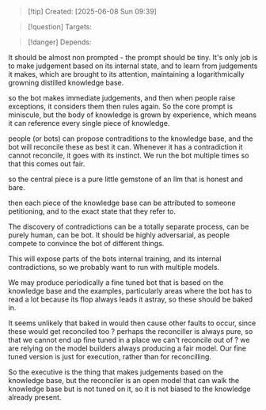 
>[!tip] Created: [2025-06-08 Sun 09:39]

>[!question] Targets: 

>[!danger] Depends: 

It should be almost non prompted - the prompt should be tiny.
It's only job is to make judgement based on its internal state, and to learn from judgements it makes, which are brought to its attention, maintaining a logarithmically growning distilled knowledge base.

so the bot makes immediate judgements, and then when people raise exceptions, it considers them then rules again.  So the core prompt is miniscule, but the body of knowledge is grown by experience, which means it can reference every single piece of knowledge.

people (or bots) can propose contraditions to the knowledge base, and the bot will reconcile these as best it can.  Whenever it has a contradiction it cannot reconcile, it goes with its instinct.  We run the bot multiple times so that this comes out fair.

so the central piece is a pure little gemstone of an llm that is honest and bare.

then each piece of the knowledge base can be attributed to someone petitioning, and to the exact state that they refer to.

The discovery of contradictions can be a totally separate process, can be purely human, can be bot.  It should be highly adversarial, as people compete to convince the bot of different things.

This will expose parts of the bots internal training, and its internal contradictions, so we probably want to run with multiple models.

We may produce periodically a fine tuned bot that is based on the knowledge base and the examples, particularly areas where the bot has to read a lot because its flop always leads it astray, so these should be baked in.

It seems unlikely that baked in would then cause other faults to occur, since these would get reconciled too ? perhaps the reconciller is always pure, so that we cannot end up fine tuned in a place we can't reconcile out of ? we are relying on the model builders always producing a fair model.  Our fine tuned version is just for execution, rather than for reconcilling.

So the executive is the thing that makes judgements based on the knowledge base, but the reconciler is an open model that can walk the knowledge base but is not tuned on it, so it is not biased to the knowledge already present.